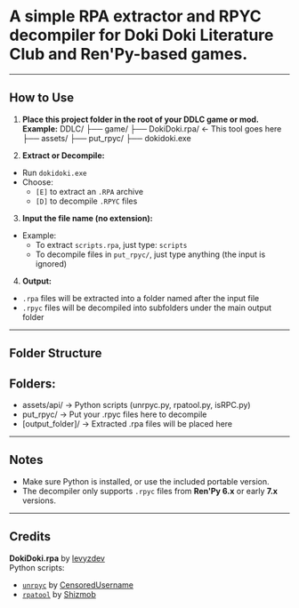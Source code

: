 # A simple RPA extractor and RPYC decompiler for Doki Doki Literature Club and Ren'Py-based games.

---

## How to Use

1. **Place this project folder in the root of your DDLC game or mod.**  
   **Example:**
 DDLC/
   ├── game/
         ├── DokiDoki.rpa/ ← This tool goes here
              ├── assets/
              ├── put_rpyc/
              ├── dokidoki.exe


2. **Extract or Decompile:**
- Run `dokidoki.exe`
- Choose:
  - `[E]` to extract an `.RPA` archive
  - `[D]` to decompile `.RPYC` files

3. **Input the file name (no extension):**
- Example:
  - To extract `scripts.rpa`, just type: `scripts`
  - To decompile files in `put_rpyc/`, just type anything (the input is ignored)

4. **Output:**
- `.rpa` files will be extracted into a folder named after the input file
- `.rpyc` files will be decompiled into subfolders under the main output folder

---

## Folder Structure

Folders:
--------

- assets/api/         → Python scripts (unrpyc.py, rpatool.py, isRPC.py)
- put_rpyc/           → Put your .rpyc files here to decompile
- [output_folder]/    → Extracted .rpa files will be placed here


---

## Notes

- Make sure Python is installed, or use the included portable version.
- The decompiler only supports `.rpyc` files from **Ren'Py 6.x** or early **7.x** versions.

---

## Credits

**DokiDoki.rpa** by [levyzdev](https://github.com/levyzdev)  
Python scripts:
- [`unrpyc`](https://github.com/CensoredUsername/unrpyc) by [CensoredUsername](https://github.com/CensoredUsername/)
- [`rpatool`](https://github.com/Shizmob/rpatool) by [Shizmob](https://github.com/Shizmob/)

